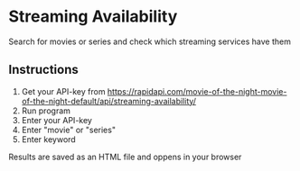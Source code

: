 # Streaming Availability
Search for movies or series and check which streaming services have them


## Instructions
1.  Get your API-key from https://rapidapi.com/movie-of-the-night-movie-of-the-night-default/api/streaming-availability/
2. Run program
3. Enter your API-key
4. Enter "movie" or "series"
5. Enter keyword

Results are saved as an HTML file and oppens in your browser
